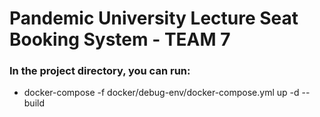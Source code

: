 # Pandemic University Lecture Seat Booking System - TEAM 7


### In the project directory, you can run:
- docker-compose -f docker/debug-env/docker-compose.yml up -d --build